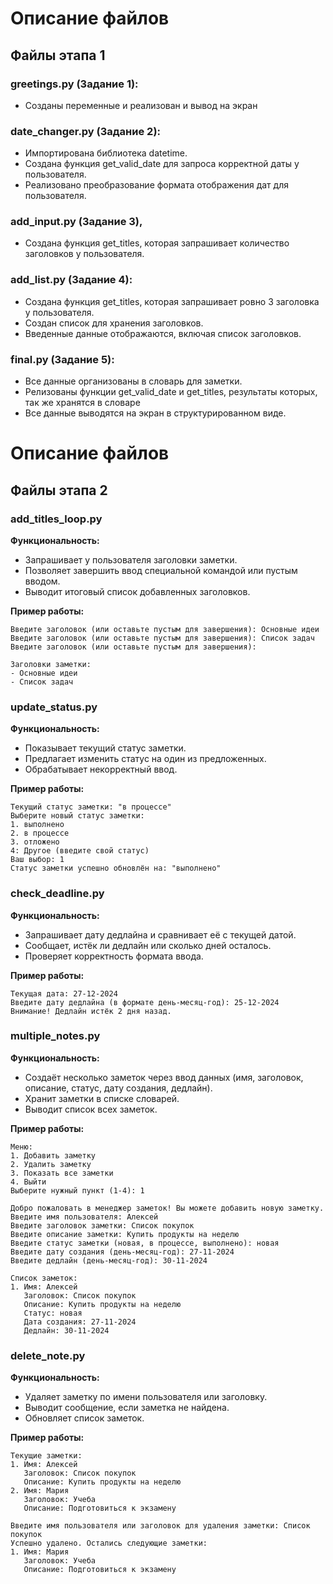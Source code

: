 # Описание файлов

## Файлы этапа 1

### greetings.py (Задание 1): 
- Созданы переменные и реализован и вывод на экран

### date_changer.py (Задание 2): 
- Импортирована библиотека datetime. 
- Создана функция get_valid_date для запроса корректной даты у пользователя.
- Реализовано преобразование формата отображения дат для пользователя.

### add_input.py (Задание 3),
- Создана функция get_titles, которая запрашивает количество заголовков у пользователя.

### add_list.py (Задание 4):
- Создана функция get_titles, которая запрашивает ровно 3 заголовка у пользователя.
- Создан список для хранения заголовков.
- Введенные данные отображаются, включая список заголовков.

### final.py (Задание 5):
- Все данные организованы в словарь для заметки.
- Релизованы функции get_valid_date и get_titles, результаты которых, так же хранятся в словаре
- Все данные выводятся на экран в структурированном виде.

# Описание файлов

## Файлы этапа 2

### add_titles_loop.py
**Функциональность:**
- Запрашивает у пользователя заголовки заметки.
- Позволяет завершить ввод специальной командой или пустым вводом.
- Выводит итоговый список добавленных заголовков.

**Пример работы:**
```
Введите заголовок (или оставьте пустым для завершения): Основные идеи
Введите заголовок (или оставьте пустым для завершения): Список задач
Введите заголовок (или оставьте пустым для завершения):

Заголовки заметки:
- Основные идеи
- Список задач
```

### update_status.py
**Функциональность:**
- Показывает текущий статус заметки.
- Предлагает изменить статус на один из предложенных.
- Обрабатывает некорректный ввод.

**Пример работы:**
```
Текущий статус заметки: "в процессе"
Выберите новый статус заметки:
1. выполнено
2. в процессе
3. отложено
4: Другое (введите свой статус)
Ваш выбор: 1
Статус заметки успешно обновлён на: "выполнено"
```

### check_deadline.py
**Функциональность:**
- Запрашивает дату дедлайна и сравнивает её с текущей датой.
- Сообщает, истёк ли дедлайн или сколько дней осталось.
- Проверяет корректность формата ввода.

**Пример работы:**
```
Текущая дата: 27-12-2024
Введите дату дедлайна (в формате день-месяц-год): 25-12-2024
Внимание! Дедлайн истёк 2 дня назад.
```

### multiple_notes.py
**Функциональность:**
- Создаёт несколько заметок через ввод данных (имя, заголовок, описание, статус, дату создания, дедлайн).
- Хранит заметки в списке словарей.
- Выводит список всех заметок.

**Пример работы:**
```
Меню:
1. Добавить заметку
2. Удалить заметку
3. Показать все заметки
4. Выйти
Выберите нужный пункт (1-4): 1

Добро пожаловать в менеджер заметок! Вы можете добавить новую заметку.
Введите имя пользователя: Алексей
Введите заголовок заметки: Список покупок
Введите описание заметки: Купить продукты на неделю
Введите статус заметки (новая, в процессе, выполнено): новая
Введите дату создания (день-месяц-год): 27-11-2024
Введите дедлайн (день-месяц-год): 30-11-2024

Список заметок:
1. Имя: Алексей
   Заголовок: Список покупок
   Описание: Купить продукты на неделю
   Статус: новая
   Дата создания: 27-11-2024
   Дедлайн: 30-11-2024
```

### delete_note.py
**Функциональность:**
- Удаляет заметку по имени пользователя или заголовку.
- Выводит сообщение, если заметка не найдена.
- Обновляет список заметок.

**Пример работы:**
```
Текущие заметки:
1. Имя: Алексей
   Заголовок: Список покупок
   Описание: Купить продукты на неделю
2. Имя: Мария
   Заголовок: Учеба
   Описание: Подготовиться к экзамену

Введите имя пользователя или заголовок для удаления заметки: Список покупок
Успешно удалено. Остались следующие заметки:
1. Имя: Мария
   Заголовок: Учеба
   Описание: Подготовиться к экзамену
```